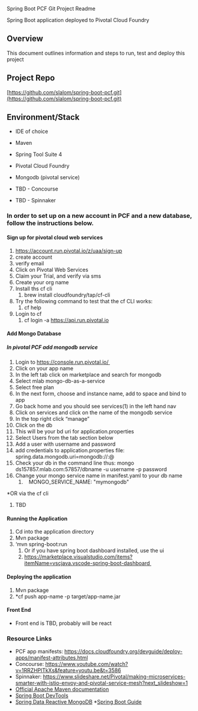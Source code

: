 Spring Boot PCF Git Project
Readme

Spring Boot application deployed to Pivotal Cloud Foundry

## Overview

This document outlines information and steps to run, test and deploy this project

## Project Repo

[https://github.com/slalom/spring-boot-pcf.git](https://github.com/slalom/spring-boot-pcf.git)

## Environment/Stack

* IDE of choice
* Maven
* Spring Tool Suite 4 
* Pivotal Cloud Foundry
* Mongodb (pivotal service)

* TBD - Concourse
* TBD - Spinnaker

### In order to set up on a new account in PCF and a new database, follow the instructions below.
#### Sign up for pivotal cloud web services

1.	https://account.run.pivotal.io/z/uaa/sign-up
2.	create account
3.	verify email
4.	Click on Pivotal Web Services
5.	Claim your Trial, and verify via sms
6.	Create your org name
7.	Install ths cf cli 
	1.	brew install cloudfoundry/tap/cf-cli
8.	Try the following command to test that the cf CLI works:
	1.	cf help
9.	Login to cf 
	1.	cf login -a https://api.run.pivotal.io


#### Add Mongo Database

##### In pivotal PCF add mongodb service

1.	Login to https://console.run.pivotal.io/ 
2.	Click on your app name 
3.	In the left tab click on marketplace and search for mongodb 
4.	Select mlab mongo-db-as-a-service 
5.	Select free plan 
6.	In the next form, choose and instance name, add to space and bind to app 
7.	Go back home and you should see services(1) in the left hand nav 
8.	Click on services and click on the name of the mongodb service 
9.	In the top right click “manage” 
10.	Click on the db  
11.	This will be your bd uri for application.properties 
12.	Select Users from the tab section below 
13.	Add a user with username and password 
14.	add credentials to application.properties file: spring.data.mongodb.uri=mongodb://<dbusername>:<dbpassword>@<dburi> 
15.	Check your db in the command line thus: mongo ds157857.mlab.com:57857/dbname -u username -p password 
16.	Change your mongo service name in manifest.yaml to your db name 
	1.	   MONGO_SERVICE_NAME: "mymongodb" 

*OR via the cf cli

1.	TBD


#### Running the Application

1.	Cd into the application directory 
2.	Mvn package 
3.	‘mvn spring-boot:run 
	1.	Or if you have spring boot dashboard installed, use the ui 	
	1.	https://marketplace.visualstudio.com/items?itemName=vscjava.vscode-spring-boot-dashboard 

#### Deploying the application

1.	Mvn package 
2.	*cf push app-name -p target/app-name.jar 


#### Front End

*	Front end is TBD, probably will be react 

### Resource Links

* PCF app manifests: https://docs.cloudfoundry.org/devguide/deploy-apps/manifest-attributes.html
* Concourse: https://www.youtube.com/watch?v=1RRZHPlTkXs&feature=youtu.be&t=3586
* Spinnaker: https://www.slideshare.net/Pivotal/making-microservices-smarter-with-istio-envoy-and-pivotal-service-mesh?next_slideshow=1
* [Official Apache Maven documentation](https://maven.apache.org/guides/index.html)
* [Spring Boot DevTools](https://docs.spring.io/spring-boot/docs/{bootVersion}/reference/htmlsingle/#using-boot-devtools)
* [Spring Data Reactive MongoDB](https://docs.spring.io/spring-boot/docs/{bootVersion}/reference/htmlsingle/#boot-features-mongodb)
*[Spring Boot Guide](https://spring.io/guides/gs/spring-boot/)








